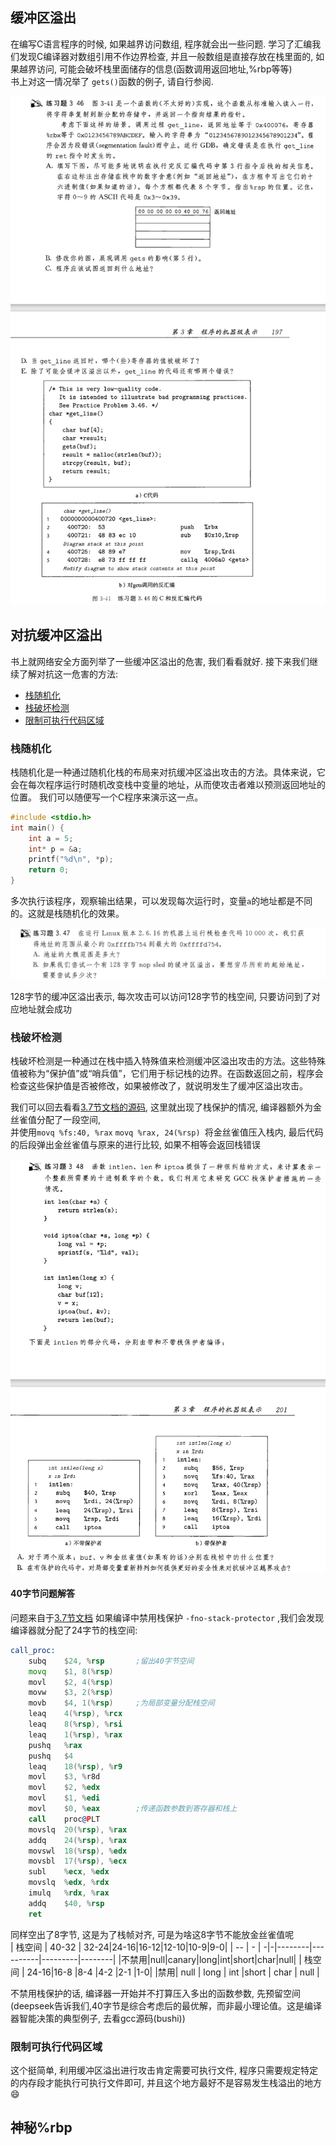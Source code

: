 ## 缓冲区溢出

在编写C语言程序的时候, 如果越界访问数组, 程序就会出一些问题. 学习了汇编我们发现C编译器对数组引用不作边界检查,
并且一般数组是直接存放在栈里面的, 如果越界访问, 可能会破坏栈里面储存的信息(函数调用返回地址,%rbp等等)  
书上对这一情况举了 ` gets() `函数的例子, 请自行参阅.

![3.46](./picturefield/3.46.jpeg)


## 对抗缓冲区溢出

书上就网络安全方面列举了一些缓冲区溢出的危害, 我们看看就好. 接下来我们继续了解对抗这一危害的方法:

- [栈随机化](#栈随机化)
- [栈破坏检测](#栈破坏检测)
- [限制可执行代码区域](#限制可执行代码区域)

### 栈随机化

栈随机化是一种通过随机化栈的布局来对抗缓冲区溢出攻击的方法。具体来说，它会在每次程序运行时随机改变栈中变量的地址，从而使攻击者难以预测返回地址的位置。
我们可以随便写一个C程序来演示这一点。
```c
#include <stdio.h>
int main() {
    int a = 5;
    int* p = &a;
    printf("%d\n", *p);
    return 0;
}
```
多次执行该程序，观察输出结果，可以发现每次运行时，变量`a`的地址都是不同的。这就是栈随机化的效果。

![3.47](./picturefield/3.47.png)

128字节的缓冲区溢出表示, 每次攻击可以访问128字节的栈空间, 只要访问到了对应地址就会成功

### 栈破坏检测

栈破坏检测是一种通过在栈中插入特殊值来检测缓冲区溢出攻击的方法。这些特殊值被称为“保护值”或“哨兵值”，它们用于标记栈的边界。在函数返回之前，程序会检查这些保护值是否被修改，如果被修改了，就说明发生了缓冲区溢出攻击。

我们可以回去看看[3.7节文档的源码](./3.32_3.35-stack.md#储存局部变量), 这里就出现了栈保护的情况, 编译器额外为金丝雀值分配了一段空间,   
并使用`movq %fs:40, %rax` `movq %rax, 24(%rsp) `将金丝雀值压入栈内, 最后代码的后段弹出金丝雀值与原来的进行比较, 如果不相等会返回栈错误  

![3.48](./picturefield/3.48.jpeg)

#### 40字节问题解答

问题来自于[3.7节文档](./3.32_3.35-stack.md#储存局部变量)
如果编译中禁用栈保护 `-fno-stack-protector` ,我们会发现编译器就分配了24字节的栈空间:
```asm
call_proc:
	subq	$24, %rsp       ;留出40字节空间
	movq	$1, 8(%rsp)
	movl	$2, 4(%rsp)
	movw	$3, 2(%rsp)
	movb	$4, 1(%rsp)     ;为局部变量分配栈空间
	leaq	4(%rsp), %rcx
	leaq	8(%rsp), %rsi
	leaq	1(%rsp), %rax
	pushq	%rax
	pushq	$4
	leaq	18(%rsp), %r9
	movl	$3, %r8d
	movl	$2, %edx
	movl	$1, %edi
	movl	$0, %eax        ;传递函数参数到寄存器和栈上
	call	proc@PLT
	movslq	20(%rsp), %rax
	addq	24(%rsp), %rax
	movswl	18(%rsp), %edx
	movsbl	17(%rsp), %ecx
	subl	%ecx, %edx
	movslq	%edx, %rdx
	imulq	%rdx, %rax
	addq	$40, %rsp
	ret
```
同样空出了8字节, 这是为了栈帧对齐, 可是为啥这8字节不能放金丝雀值呢  
| 栈空间   |   40-32   | 32-24|24-16|16-12|12-10|10-9|9-0|
|   -- |  -  | -|-|--------|----------|---------|--------|
|不禁用|null|canary|long|int|short|char|null|
|  栈空间 |  24-16|16-8   |8-4    |4-2    |2-1    |1-0|
|禁用| null | long  | int  |short | char  | null  |

不禁用栈保护的话, 编译器一开始并不打算压入多出的函数参数, 先预留空间  
(deepseek告诉我们,40字节是综合考虑后的最优解，而非最小理论值。这是编译器智能决策的典型例子, 去看gcc源码(bushi))

### 限制可执行代码区域

这个挺简单, 利用缓冲区溢出进行攻击肯定需要可执行文件, 程序只需要规定特定的内存段才能执行可执行文件即可, 并且这个地方最好不是容易发生栈溢出的地方 :smile:

## 神秘%rbp